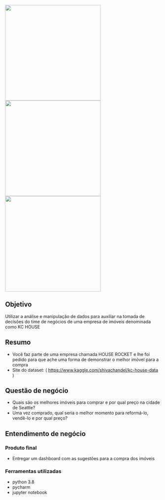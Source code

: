 <p float="left">
  <img src="https://user-images.githubusercontent.com/67663958/121273913-b2cbfb80-c89f-11eb-9510-7e62cce964b0.PNG" width="310" />
  <img src="https://user-images.githubusercontent.com/67663958/121530196-8fa26880-c9d3-11eb-92f2-4ed67f1e9728.PNG" width="310" /> 
  <img src="https://user-images.githubusercontent.com/67663958/121273956-c5decb80-c89f-11eb-86af-c452e5d5526d.PNG" width="310" />
</p>

## Objetivo
  Utilizar a análise e manipulação de dados para auxiliar na tomada de decisões do time de negócios de uma empresa de imóveis denominada como KC HOUSE
## Resumo
- Você faz parte de uma empresa chamada HOUSE ROCKET e lhe foi pedido para que ache uma forma de demonstrar o melhor imóvel para a compra
- Site do dataset: ( https://www.kaggle.com/shivachandel/kc-house-data )
## Questão de negócio
* Quais são os melhores imóveis para comprar e por qual preço na cidade de Seattle?
* Uma vez comprado, qual seria o melhor momento para reformá-lo, vendê-lo e por qual preço?

## Entendimento de negócio
### Produto final
  * Entregar um dashboard com as sugestões para a compra dos imóveis
### Ferramentas utilizadas
  * python 3.8
  * pycharm
  * jupyter notebook



